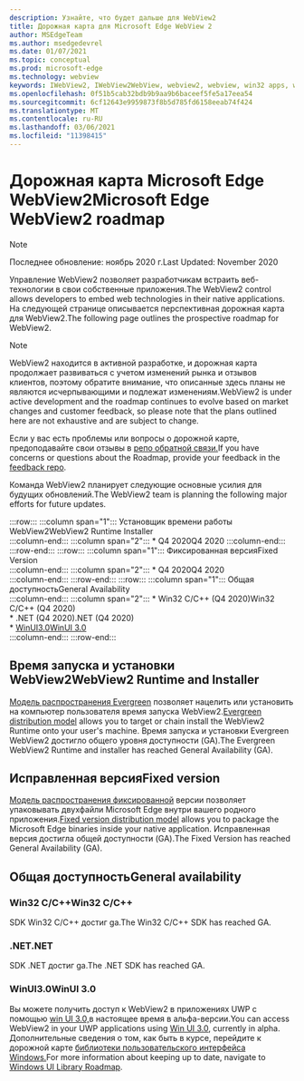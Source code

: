 ```yaml
---
description: Узнайте, что будет дальше для WebView2
title: Дорожная карта для Microsoft Edge WebView 2
author: MSEdgeTeam
ms.author: msedgedevrel
ms.date: 01/07/2021
ms.topic: conceptual
ms.prod: microsoft-edge
ms.technology: webview
keywords: IWebView2, IWebView2WebView, webview2, webview, win32 apps, win32, edge, ICoreWebView2, ICoreWebView2Host, browser control, edge html
ms.openlocfilehash: 0f51b5cab32bdb9b9aa9b6baceef5fe5a17eea54
ms.sourcegitcommit: 6cf12643e9959873f8b5d785fd6158eeab74f424
ms.translationtype: MT
ms.contentlocale: ru-RU
ms.lasthandoff: 03/06/2021
ms.locfileid: "11398415"
---
```

# <a name="microsoft-edge-webview2-roadmap"></a><span data-ttu-id="6e3a2-104">Дорожная карта Microsoft Edge WebView2</span><span class="sxs-lookup"><span data-stu-id="6e3a2-104">Microsoft Edge WebView2 roadmap</span></span>  

> [!NOTE]
> <span data-ttu-id="6e3a2-105">Последнее обновление: ноябрь 2020 г.</span><span class="sxs-lookup"><span data-stu-id="6e3a2-105">Last Updated:  November 2020</span></span>  

<span data-ttu-id="6e3a2-106">Управление WebView2 позволяет разработчикам встраить веб-технологии в свои собственные приложения.</span><span class="sxs-lookup"><span data-stu-id="6e3a2-106">The WebView2 control allows developers to embed web technologies in their native applications.</span></span>  <span data-ttu-id="6e3a2-107">На следующей странице описывается перспективная дорожная карта для WebView2.</span><span class="sxs-lookup"><span data-stu-id="6e3a2-107">The following page outlines the prospective roadmap for WebView2.</span></span>  

> [!NOTE]
> <span data-ttu-id="6e3a2-108">WebView2 находится в активной разработке, и дорожная карта продолжает развиваться с учетом изменений рынка и отзывов клиентов, поэтому обратите внимание, что описанные здесь планы не являются исчерпывающими и подлежат изменениям.</span><span class="sxs-lookup"><span data-stu-id="6e3a2-108">WebView2 is under active development and the roadmap continues to evolve based on market changes and customer feedback, so please note that the plans outlined here are not exhaustive and are subject to change.</span></span>  

<span data-ttu-id="6e3a2-109">Если у вас есть проблемы или вопросы о дорожной карте, предоподавайте свои отзывы в [репо обратной связи.][GithubMicrosoftedgeWebviewfeedbackMain]</span><span class="sxs-lookup"><span data-stu-id="6e3a2-109">If you have concerns or questions about the Roadmap, provide your feedback in the [feedback repo][GithubMicrosoftedgeWebviewfeedbackMain].</span></span>  

<span data-ttu-id="6e3a2-110">Команда WebView2 планирует следующие основные усилия для будущих обновлений.</span><span class="sxs-lookup"><span data-stu-id="6e3a2-110">The WebView2 team is planning the following major efforts for future updates.</span></span>  

:::row:::
   :::column span="1":::
      <span data-ttu-id="6e3a2-111">Установщик времени работы WebView2</span><span class="sxs-lookup"><span data-stu-id="6e3a2-111">WebView2 Runtime Installer</span></span>  
   :::column-end:::
   :::column span="2":::
      *   <span data-ttu-id="6e3a2-112">Q4 2020</span><span class="sxs-lookup"><span data-stu-id="6e3a2-112">Q4 2020</span></span>
   :::column-end:::
:::row-end:::
:::row:::
   :::column span="1":::
      <span data-ttu-id="6e3a2-113">Фиксированная версия</span><span class="sxs-lookup"><span data-stu-id="6e3a2-113">Fixed Version</span></span>  
   :::column-end:::
   :::column span="2":::
      *   <span data-ttu-id="6e3a2-114">Q4 2020</span><span class="sxs-lookup"><span data-stu-id="6e3a2-114">Q4 2020</span></span>  
   :::column-end:::
:::row-end:::
:::row:::
   :::column span="1":::
      <span data-ttu-id="6e3a2-115">Общая доступность</span><span class="sxs-lookup"><span data-stu-id="6e3a2-115">General Availability</span></span>  
   :::column-end:::
   :::column span="2":::
      *   <span data-ttu-id="6e3a2-116">Win32 C/C++ \(Q4 2020\)</span><span class="sxs-lookup"><span data-stu-id="6e3a2-116">Win32 C/C++ \(Q4 2020\)</span></span>  
      *   <span data-ttu-id="6e3a2-117">.NET \(Q4 2020\)</span><span class="sxs-lookup"><span data-stu-id="6e3a2-117">.NET \(Q4 2020\)</span></span>  
      *   [<span data-ttu-id="6e3a2-118">WinUI3.0</span><span class="sxs-lookup"><span data-stu-id="6e3a2-118">WinUI 3.0</span></span>][GithubMicrosoftUiXamlRoadmap]  
   :::column-end:::
:::row-end:::  

## <a name="webview2-runtime-and-installer"></a><span data-ttu-id="6e3a2-119">Время запуска и установки WebView2</span><span class="sxs-lookup"><span data-stu-id="6e3a2-119">WebView2 Runtime and Installer</span></span>  

<span data-ttu-id="6e3a2-120">[Модель распространения Evergreen][ConceptDistributionEvergreenModel] позволяет нацелить или установить на компьютер пользователя время запуска WebView2.</span><span class="sxs-lookup"><span data-stu-id="6e3a2-120">[Evergreen distribution model][ConceptDistributionEvergreenModel] allows you to target or chain install the WebView2 Runtime onto your user's machine.</span></span>  <span data-ttu-id="6e3a2-121">Время запуска и установки Evergreen WebView2 достигло общего уровня доступности \(GA\).</span><span class="sxs-lookup"><span data-stu-id="6e3a2-121">The Evergreen WebView2 Runtime and installer has reached General Availability \(GA\).</span></span>  

## <a name="fixed-version"></a><span data-ttu-id="6e3a2-122">Исправленная версия</span><span class="sxs-lookup"><span data-stu-id="6e3a2-122">Fixed version</span></span>  

<span data-ttu-id="6e3a2-123">[Модель распространения фиксированной][ConceptsDistributionFixedVersionModel] версии позволяет упаковывать двухфайли Microsoft Edge внутри вашего родного приложения.</span><span class="sxs-lookup"><span data-stu-id="6e3a2-123">[Fixed version distribution model][ConceptsDistributionFixedVersionModel] allows you to package the Microsoft Edge binaries inside your native application.</span></span>  <span data-ttu-id="6e3a2-124">Исправленная версия достигла общей доступности \(GA\).</span><span class="sxs-lookup"><span data-stu-id="6e3a2-124">The Fixed Version has reached General Availability \(GA\).</span></span>  

## <a name="general-availability"></a><span data-ttu-id="6e3a2-125">Общая доступность</span><span class="sxs-lookup"><span data-stu-id="6e3a2-125">General availability</span></span>  

### <a name="win32-cc"></a><span data-ttu-id="6e3a2-126">Win32 C/C++</span><span class="sxs-lookup"><span data-stu-id="6e3a2-126">Win32 C/C++</span></span>  

<span data-ttu-id="6e3a2-127">SDK Win32 C/C++ достиг ga.</span><span class="sxs-lookup"><span data-stu-id="6e3a2-127">The Win32 C/C++ SDK has reached GA.</span></span>  

### <a name="net"></a><span data-ttu-id="6e3a2-128">.NET</span><span class="sxs-lookup"><span data-stu-id="6e3a2-128">.NET</span></span>  

<span data-ttu-id="6e3a2-129">SDK .NET достиг ga.</span><span class="sxs-lookup"><span data-stu-id="6e3a2-129">The .NET SDK has reached GA.</span></span> 

### <a name="winui-30"></a><span data-ttu-id="6e3a2-130">WinUI3.0</span><span class="sxs-lookup"><span data-stu-id="6e3a2-130">WinUI 3.0</span></span>  

<span data-ttu-id="6e3a2-131">Вы можете получить доступ к WebView2 в приложениях UWP с помощью [win UI 3.0,][UwpToolkitsWinui3Index]в настоящее время в альфа-версии.</span><span class="sxs-lookup"><span data-stu-id="6e3a2-131">You can access WebView2 in your UWP applications using [Win UI 3.0][UwpToolkitsWinui3Index], currently in alpha.</span></span>  <span data-ttu-id="6e3a2-132">Дополнительные сведения о том, как быть в курсе, перейдите к дорожной карте [библиотеки пользовательского интерфейса Windows.][GithubMicrosoftUiXamlRoadmap]</span><span class="sxs-lookup"><span data-stu-id="6e3a2-132">For more information about keeping up to date, navigate to [Windows UI Library Roadmap][GithubMicrosoftUiXamlRoadmap].</span></span>  

<!-- links -->  

[ConceptDistributionEvergreenModel]: ./concepts/distribution.md#evergreen-distribution-mode "Модель распространения Evergreen — распространение приложений с помощью webView2 | Документы Майкрософт"  
[ConceptsDistributionFixedVersionModel]: ./concepts/distribution.md#fixed-version-distribution-mode "Модель распространения фиксированной версии — распространение приложений с помощью webView2 | Документы Майкрософт"  

[UwpToolkitsWinui3Index]: /uwp/toolkits/winui3/index "Библиотека пользовательского интерфейса Windows 3.0 Preview 1 (май 2020 г.) | Документы Майкрософт"  

[GithubMicrosoftedgeWebviewfeedbackMain]: https://github.com/MicrosoftEdge/WebViewFeedback "Отзывы веб-просмотров — MicrosoftEdge/WebViewFeedback | GitHub"  

[GithubMicrosoftUiXamlRoadmap]: https://github.com/microsoft/microsoft-ui-xaml/blob/master/docs/roadmap.md "Дорожная карта библиотеки пользовательского интерфейса Windows — microsoft/microsoft-ui-xaml | GitHub"  
